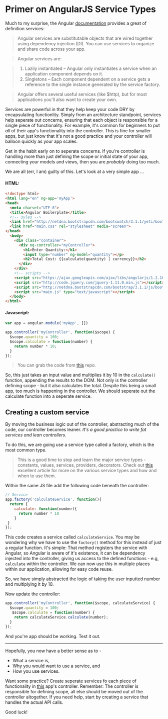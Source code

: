 # Primer on AngularJS Service Types

Much to my surprise, the Angular [documentation](https://docs.angularjs.org/guide/services) provides a great of definition services: 

> Angular services are substitutable objects that are wired together using dependency injection (DI). You can use services to organize and share code across your app.

> Angular services are:

> 1. Lazily instantiated – Angular only instantiates a service when an application component depends on it.
> 1. Singletons – Each component dependent on a service gets a reference to the single instance generated by the service factory.

> Angular offers several useful services (like $http), but for most applications you'll also want to create your own.

Services are powerful in that they help keep your code DRY by encapsulating functionlity. Simply from an architecture standpoint, services help seperate out concerns, ensuring that each object is responsible for a single piece of functionality. For example, it's common for beginners to put *all* of their app's functionality into the controller. This is fine for smaller apps, but just know that it's not a good practice and your controller will balloon quickly as your app scales. 

Get in the habit early on to seperate concerns. If you're controller is handling more than just defining the scope or initial state of your app, connecting your models and views, then you are *probably* doing too much.

We are all (err, I am) guilty of this. Let's look at a very simple app ...

#### HTML:

```html
<!doctype html>
<html lang="en" ng-app='myApp'>
<head>
  <meta charset="UTF-8">
  <title>Angular Boilerplate</title>
  <!-- syles -->
  <link href="http://netdna.bootstrapcdn.com/bootswatch/3.1.1/yeti/bootstrap.min.css" rel="stylesheet" media="screen">
  <link href="main.css" rel="stylesheet" media="screen">
</head>
  <body>
    <div class="container">
      <div ng-controller="myController">
        <h1>Enter Quantity:</h1>
        <input type="number" ng-model="quantity"></p>
        <h2>Total Cost: {{calculate(quantity) | currency}}</h2>
      </div>
    </div>
    <!-- scripts -->
    <script src="https://ajax.googleapis.com/ajax/libs/angularjs/1.2.16/angular.min.js" type="text/javascript"></script>
    <script src="http://code.jquery.com/jquery-1.11.0.min.js"></script>
    <script src="http://netdna.bootstrapcdn.com/bootstrap/3.1.1/js/bootstrap.min.js"></script>
    <script src="main.js" type="text/javascript"></script>
  </body>
</html>
```

#### Javascript:

```javascript
var app = angular.module('myApp', [])

app.controller('myController', function($scope) {
  $scope.quantity = 100;
  $scope.calculate = function(number) {
    return number * 10;
  }
});
```

> You can grab the code from [this](https://github.com/mjhea0/thinkful-mentor/tree/master/angular/services) repo.

So, this just takes an input value and multiplies it by 10 in the `calculate()` function, appending the results to the DOM. Not only is the controller defining scope - but it also calculates the total. Despite this being a small app, too much is happening in the controller. We should seperate out the calculate function into a seperate service.

## Creating a custom service

By moving the business logic out of the controller, abstracting much of the code, our controller becomes leaner. *It's a good practice to write fat services and lean controllers*.

To do this, we are going use a service type called a factory, which is the most common type.

> This is a good time to stop and learn the major service types - constants, values, services, providers, decorators. Check out [this](http://angular-tips.com/blog/2013/08/understanding-service-types/) excellent article for more on the various service types and how and when to use them. 

Within the same JS file add the following code beneath the controller:

```javascript
// Service 
app.factory('calculateService', function(){
  return {
    calculate: function(number){
      return number * 10
    }  
 }               
});
```

This code creates a service called `calculateService`. You may be wondering why we have to use the `factory()` method for this instead of just a regular function. It's simple: That method registers the service with Angular, so Angular is aware of it's existence, it can be dependency injected into the controller, giving us access to the defined functions - e.g, `calculate` within the controller. We can now use this in multiple places within our application, allowing for easy code reuse. 

So, we have simply abstracted the logic of taking the user inputted number and multiplying it by 10. 

Now update the controller:

```javascript
app.controller('myController', function($scope, calculateService) {
  $scope.quantity = 100;
   $scope.calculate = function(number) {                      
    return calculateService.calculate(number);
  }
});
```

And you're app should be working. Test it out.

<hr>

Hopefully, you now have a better sense as to - 

- What a service is,
- Why you would want to use a service, and
- How you use services.

Want some practice? Create seperate services fo each piece of functionality in [this](https://github.com/mjhea0/thinkful-mentor/tree/master/angular/waitstaff-flask) app's controller. Remember: The controller is responsible for defining scope, all else should be moved out of the controller altogether. If you need help, start by creating a service that handles the actual API calls.

Good luck!